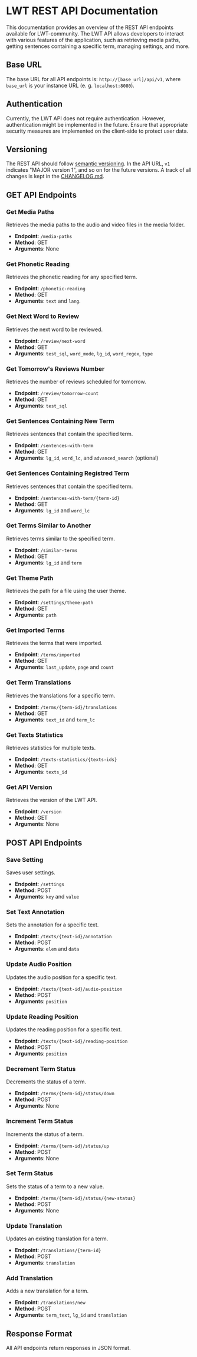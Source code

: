 # LWT REST API Documentation

This documentation provides an overview of the REST API endpoints available for LWT-community. 
The LWT API allows developers to interact with various features of the application, 
such as retrieving media paths, getting sentences containing a specific term, 
managing settings, and more. 

## Base URL

The base URL for all API endpoints is: `http://[base_url]/api/v1`, 
where `base_url` is your instance URL (e. g. `localhost:8080`). 

## Authentication

Currently, the LWT API does not require authentication. However, authentication 
might be implemented in the future. Ensure that appropriate security measures are 
implemented on the client-side to protect user data.

## Versioning

The REST API should follow [semantic versioning](https://semver.org/). 
In the API URL, `v1` indicates "MAJOR version 1", and so on for the future versions.
A track of all changes is kept in the [CHANGELOG.md](./CHANGELOG.md).

## GET API Endpoints

### Get Media Paths

Retrieves the media paths to the audio and video files in the media folder.

- **Endpoint**: `/media-paths`
- **Method**: GET
- **Arguments**: None

### Get Phonetic Reading

Retrieves the phonetic reading for any specified term.

- **Endpoint**: `/phonetic-reading`
- **Method**: GET
- **Arguments**: `text` and `lang`.


### Get Next Word to Review

Retrieves the next word to be reviewed.

- **Endpoint**: `/review/next-word`
- **Method**: GET
- **Arguments**: `test_sql`, `word_mode`, `lg_id`, `word_regex`, `type`

### Get Tomorrow's Reviews Number

Retrieves the number of reviews scheduled for tomorrow.

- **Endpoint**: `/review/tomorrow-count`
- **Method**: GET
- **Arguments**: `test_sql`

### Get Sentences Containing New Term

Retrieves sentences that contain the specified term.

- **Endpoint**: `/sentences-with-term`
- **Method**: GET
- **Arguments**: `lg_id`, `word_lc`, and `advanced_search` (optional)

### Get Sentences Containing Registred Term

Retrieves sentences that contain the specified term.

- **Endpoint**: `/sentences-with-term/{term-id}`
- **Method**: GET
- **Arguments**: `lg_id` and `word_lc`


### Get Terms Similar to Another

Retrieves terms similar to the specified term.

- **Endpoint**: `/similar-terms`
- **Method**: GET
- **Arguments**: `lg_id` and `term`

### Get Theme Path

Retrieves the path for a file using the user theme.

- **Endpoint**: `/settings/theme-path`
- **Method**: GET
- **Arguments**: `path`

### Get Imported Terms

Retrieves the terms that were imported.

- **Endpoint**: `/terms/imported`
- **Method**: GET
- **Arguments**: `last_update`, `page` and `count`

### Get Term Translations

Retrieves the translations for a specific term.

- **Endpoint**: `/terms/{term-id}/translations`
- **Method**: GET
- **Arguments**: `text_id` and `term_lc`


### Get Texts Statistics

Retrieves statistics for multiple texts.

- **Endpoint**: `/texts-statistics/{texts-ids}`
- **Method**: GET
- **Arguments**: `texts_id`

### Get API Version

Retrieves the version of the LWT API.

- **Endpoint**: `/version`
- **Method**: GET
- **Arguments**: None

## POST API Endpoints

### Save Setting

Saves user settings.

- **Endpoint**: `/settings`
- **Method**: POST
- **Arguments**: `key` and `value`

### Set Text Annotation

Sets the annotation for a specific text.

- **Endpoint**: `/texts/{text-id}/annotation`
- **Method**: POST
- **Arguments**: `elem` and `data`

### Update Audio Position

Updates the audio position for a specific text.

- **Endpoint**: `/texts/{text-id}/audio-position`
- **Method**: POST
- **Arguments**: `position`

### Update Reading Position

Updates the reading position for a specific text.

- **Endpoint**: `/texts/{text-id}/reading-position`
- **Method**: POST
- **Arguments**: `position`

### Decrement Term Status

Decrements the status of a term.

- **Endpoint**: `/terms/{term-id}/status/down`
- **Method**: POST
- **Arguments**: None

### Increment Term Status

Increments the status of a term.

- **Endpoint**: `/terms/{term-id}/status/up`
- **Method**: POST
- **Arguments**: None

### Set Term Status

Sets the status of a term to a new value.

- **Endpoint**: `/terms/{term-id}/status/{new-status}`
- **Method**: POST
- **Arguments**: None

### Update Translation

Updates an existing translation for a term.

- **Endpoint**: `/translations/{term-id}`
- **Method**: POST
- **Arguments**: `translation`

### Add Translation

Adds a new translation for a term.

- **Endpoint**: `/translations/new`
- **Method**: POST
- **Arguments**: `term_text`, `lg_id` and `translation`

## Response Format

All API endpoints return responses in JSON format.
